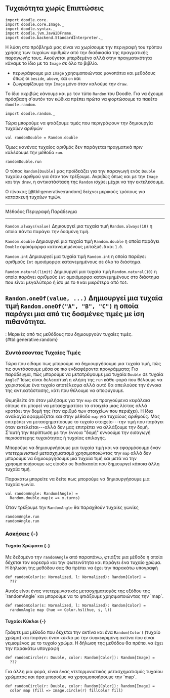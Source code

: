 ## Τυχαιότητα χωρίς Επιπτώσεις

```tut:invisible
import doodle.core._
import doodle.core.Image._
import doodle.syntax._
import doodle.jvm.Java2DFrame._
import doodle.backend.StandardInterpreter._
```

Η λύση στο πρόβλημά μας είναι να χωρίσουμε την περιγραφή του τρόπου χρήσης των τυχαίων αριθμών από την διαδικασία της πραγματικής παραγωγής τους. Ακούγεται μπερδεμένο αλλά στην πραγματικότητα κάναμε το ίδιο με τα `Image` σε όλο το βιβλίο.

- περιγράφουμε μια `Image` χρησιμοποιώντας μονοπάτια και μεθόδους όπως οι `beside`, `above`, και `on` και
- ζωγραφίζουμε την `Image` μόνο όταν καλούμε την `draw`.

Το ίδιο ακριβώς κάνουμε και με τον τύπο `Random` του Doodle. Για να έχουμε πρόσβαση σ'αυτόν τον κώδικα πρέπει πρώτα να φορτώσουμε το πακέτο `doodle.random`.

```tut:silent:book
import doodle.random._
```

Τώρα μπορούμε να φτιάξουμε τιμές που περιγράφουν την δημιουργία τυχαίων αριθμών

```tut:book
val randomDouble = Random.double
```

Όμως κανένας τυχαίος αριθμός δεν παράγεται πραγματικά πριν καλέσουμε την μέθοδο `run`.

```tut:book
randomDouble.run
```

Ο τύπος `Random[Double]` μας προϊδεάζει για την παραγωγή ενός `Double` τυχαίου αριθμού για όταν τον τρέξουμε. Ακριβώς όπως και με την `Image` και την `draw`, η αντικατάσταση της `Random` ισχύει μέχρι να την εκτελέσουμε.

Ο πίνακας [@tbl:generative:random] δείχνει μερικούς τρόπους για κατασκευή τυχαίων τιμών.

----------------------------------------------------------------------------------------
Μέθοδος                    Περιγραφή                       Παράδειγμα
-------------------------- ------------------------------ ------------------------------
`Random.always(value)`     Δημιουργεί μια τυχαία τιμή       `Random.always(10)`
                           η οποία πάντα παράγει την
                           δοσμένη τιμή.

`Random.double`            Δημιουργεί μια τυχαία τιμή       `Random.double`
                           η οποία παράγει `Double`
                           ομοιόμορφα κατανεμημένους
                           μεταξύ`0.0` και `1.0`.

`Random.int`               Δημιουργεί μια τυχαία τιμή        `Random.int`
                           η οποία παράγει αριθμούς `Int`
                           ομοιόμορφα κατανεμημένους
                           σε όλο το διάστημα.

`Random.natural(limit)`    Δημιουργεί μια τυχαία τιμή        `Random.natural(10)`
                           η οποία παράγει αριθμούς `Int`
                           ομοιόμορφα κατανεμημένους
                           στο διάστημα που είναι
                           μεγαλύτερο ή ίσο με το `0`
                           και μικρότερο από το`1`.

`Random.oneOf(value, ...)` Δημιουργεί μια τυχαία τιμή        `Random.oneOf("A", "B", "C")`
                           η οποία παράγει μια από τις
                           δοσμένες τιμές με ίση
                           πιθανότητα.
----------------------------------------------------------------------------------------

: Μερικές από τις μεθόδους που δημιουργούν τυχαίες τιμές. {#tbl:generative:random}


### Συντάσσοντας Τυχαίες Τιμές

Τώρα που είδαμε πως μπορούμε να δημιουργήσουμε μια τυχαία τιμή, πώς τις συντάσσουμε μέσα σε πιο ενδιαφέροντα προγράμματα; Για παράδειγμα, πώς μπορούμε να μετατρέψουμε μια τυχαία `Double` σε τυχαία `Angle`? Ίσως είναι δελεαστική η κλήση της `run` κάθε φορά που θέλουμε να χειριστούμε ένα τυχαίο αποτέλεσμα αλλά αυτό θα απειλούσε την έννοια της αντικατάστασης, κάτι που θέλουμε να αποφύγουμε.

Θυμηθείτε ότι όταν μιλήσαμε για την `map` σε προηγούμενα κεφάλαια είπαμε ότι μπορεί να μετασχηματίσει τα στοιχεία μιας λίστας αλλά κρατάει την δομή της (τον αριθμό των στοιχείων που περιέχει). Η ίδια αναλογία εφαρμόζεται και στην μέθοδο `map` για τυχαίους αριθμούς. Μας επιτρέπει να μετασχηματίσουμε το τυχαίο στοιχείο---την τιμή που παράγει όταν εκτελείται---αλλά δεν μας επιτρέπει να αλλάξουμε την δομή. Σ'αυτή την περίπτωση με την έννοια "δομή" εννοούμε την εισαγωγή περισσότερης τυχαιότητας ή τυχαίας επιλογής.

Μπορούμε να δημιουργήσουμε μια τυχαία τιμή και να εφαρμόσουμε έναν *ντετερμινιστικό* μετασχηματισμό χρησιμοποιώντας την `map` αλλά δεν μπορούμε να δημιουργήσουμε μια τυχαία τιμή και μετά να την χρησιμοποιήσουμε ως είσοδο σε διαδικασία που δημιουργεί κάποια άλλη τυχαία τιμή.

Παρακάτω μπορείτε να δείτε πως μπορούμε να δημιουργήσουμε μια τυχαία γωνία.

```tut:silent:book
val randomAngle: Random[Angle] =
  Random.double.map(x => x.turns)
```

Όταν τρέξουμε την `RandomAngle` θα παραχθούν τυχαίες γωνίες

```tut:book
randomAngle.run
randomAngle.run
```

### Ασκήσεις {-}

#### Τυχαία Χρώματα {-}

Με δεδομένο την `randomAngle` από παραπάνω, φτιάξτε μια μέθοδο η οποία δέχεται τον κορεσμό και την φωτεινότητα και παράγει ένα τυχαίο χρώμα. Η δήλωση της μεθόδου σας θα πρέπει να έχει την παρακάτω υπογραφή

```tut:silent:book
def randomColor(s: Normalized, l: Normalized): Random[Color] =
  ???
```

<div class="example">
Αυτός είναι ένας ντετερμινιστικός μετασχηματισμός της εξόδου της `randomAngle` και μπορούμε να το φτιάξουμε χρησιμοποιώντας την `map`.

```tut:silent:book
def randomColor(s: Normalized, l: Normalized): Random[Color] =
  randomAngle map (hue => Color.hsl(hue, s, l))
```
</div>

#### Τυχαίοι Κύκλοι {-}

Γράψτε μια μέθοδο που δέχεται την ακτίνα και ένα `Random[Color]` (τυχαίο χρώμα) και παράγει έναν κύκλο με την συγκεκριμένη ακτίνα που είναι γεμισμένος με το τυχαίο χρώμα. Η δήλωση της μεθόδου θα πρέπει να έχει την παρακάτω υπογραφή

```tut:silent:book
def randomCircle(r: Double, color: Random[Color]): Random[Image] =
  ???
```

<div class="example">
Για άλλη μια φορά, είναι ένας ντετερμινιστικός μετασχηματισμός τυχαίου χρώματος και άρα μπορούμε να χρησιμοποιήσουμε την `map`.

```tut:silent:book
def randomCircle(r: Double, color: Random[Color]): Random[Image] =
  color map (fill => Image.circle(r) fillColor fill)
```
</div>
